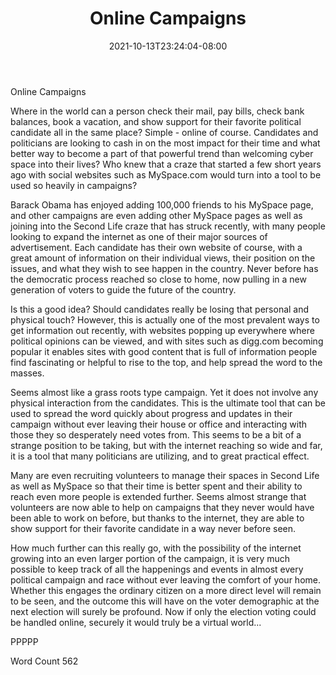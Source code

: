 ﻿---
title: "Online Campaigns"
date: 2021-10-13T23:24:04-08:00
description: "TXT Tips for Web Success"
featured_image: "/images/TXT.jpg"
tags: ["TXT"]
---

Online Campaigns

Where in the world can a person check their mail, pay bills, check bank balances, book a vacation, and show support for their favorite political candidate all in the same place?  Simple - online of course.  Candidates and politicians are looking to cash in on the most impact for their time and what better way to become a part of that powerful trend than welcoming cyber space into their lives?  Who knew that a craze that started a few short years ago with social websites such as MySpace.com would turn into a tool to be used so heavily in campaigns?

Barack Obama has enjoyed adding 100,000 friends to his MySpace page, and other campaigns are even adding other MySpace pages as well as joining into the Second Life craze that has struck recently, with many people looking to expand the internet as one of their major sources of advertisement.  Each candidate has their own website of course, with a great amount of information on their individual views, their position on the issues, and what they wish to see happen in the country.  Never before has the democratic process reached so close to home, now pulling in a new generation of voters to guide the future of the country.

Is this a good idea?  Should candidates really be losing that personal and physical touch?  However, this is actually one of the most prevalent ways to get information out recently, with websites popping up everywhere where political opinions can be viewed, and with sites such as digg.com becoming popular it enables sites with good content that is full of information people find fascinating or helpful to rise to the top, and help spread the word to the masses.  

Seems almost like a grass roots type campaign.  Yet it does not involve any physical interaction from the candidates.  This is the ultimate tool that can be used to spread the word quickly about progress and updates in their campaign without ever leaving their house or office and interacting with those they so desperately need votes from. This seems to be a bit of a strange position to be taking, but with the internet reaching so wide and far, it is a tool that many politicians are utilizing, and to great practical effect.

Many are even recruiting volunteers to manage their spaces in Second Life as well as MySpace so that their time is better spent and their ability to reach even more people is extended further.  Seems almost strange that volunteers are now able to help on campaigns that they never would have been able to work on before, but thanks to the internet, they are able to show support for their favorite candidate in a way never before seen.  

How much further can this really go, with the possibility of the internet growing into an even larger portion of the campaign, it is very much possible to keep track of all the happenings and events in almost every political campaign and race without ever leaving the comfort of your home.  Whether this engages the ordinary citizen on a more direct level will remain to be seen, and the outcome this will have on the voter demographic at the next election will surely be profound. Now if only the election voting could be handled online, securely it would truly be a virtual world...

PPPPP

Word Count 562


